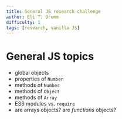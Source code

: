 ```yaml
---
title: General JS research challenge
author: Eli T. Drumm
difficulty: 1
tags: [research, vanilla JS]
---
```


# General JS topics

- global objects
- properties of `Number`
- methods of `Number`
- methods of `Object`
- methods of `Array`
- ES6 modules vs. `require`
- are arrays objects? are *functions* objects?
